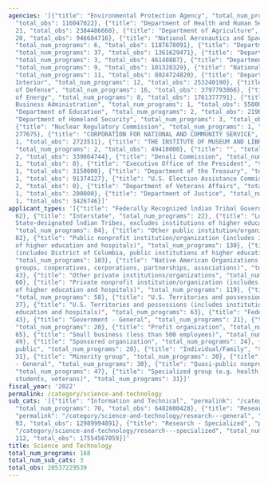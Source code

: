 ```yaml
---
agencies: '[{"title": "Environmental Protection Agency", "total_num_programs": 6,
  "total_obs": 116047022}, {"title": "Department of Health and Human Services", "total_num_programs":
  21, "total_obs": 2384486668}, {"title": "Department of Agriculture", "total_num_programs":
  20, "total_obs": 946684716}, {"title": "National Aeronautics and Space Administration",
  "total_num_programs": 6, "total_obs": 1187678091}, {"title": "Department of Commerce",
  "total_num_programs": 37, "total_obs": 1361629471}, {"title": "Department of Transportation",
  "total_num_programs": 3, "total_obs": 46140887}, {"title": "Department of State",
  "total_num_programs": 9, "total_obs": 101328329}, {"title": "National Science Foundation",
  "total_num_programs": 11, "total_obs": 8024724820}, {"title": "Department of the
  Interior", "total_num_programs": 12, "total_obs": 253240190}, {"title": "Department
  of Defense", "total_num_programs": 16, "total_obs": 3797793866}, {"title": "Department
  of Energy", "total_num_programs": 8, "total_obs": 1761377791}, {"title": "Small
  Business Administration", "total_num_programs": 1, "total_obs": 5500000}, {"title":
  "Department of Education", "total_num_programs": 2, "total_obs": 21960000}, {"title":
  "Department of Homeland Security", "total_num_programs": 3, "total_obs": 39002885},
  {"title": "Nuclear Regulatory Commission", "total_num_programs": 1, "total_obs":
  277675}, {"title": "CORPORATION FOR NATIONAL AND COMMUNITY SERVICE", "total_num_programs":
  1, "total_obs": 2723511}, {"title": "THE INSTITUTE OF MUSEUM AND LIBRARY SERVICES",
  "total_num_programs": 2, "total_obs": 49418000}, {"title": "", "total_num_programs":
  2, "total_obs": 339064744}, {"title": "Denali Commission", "total_num_programs":
  1, "total_obs": 0}, {"title": "Executive Office of the President", "total_num_programs":
  1, "total_obs": 3150000}, {"title": "Department of the Treasury", "total_num_programs":
  1, "total_obs": 91374127}, {"title": "U.S. Election Assistance Commission", "total_num_programs":
  2, "total_obs": 0}, {"title": "Department of Veterans Affairs", "total_num_programs":
  1, "total_obs": 200000}, {"title": "Department of Justice", "total_num_programs":
  1, "total_obs": 3426746}]'
applicant_types: '[{"title": "Federally Recognized lndian Tribal Governments", "total_num_programs":
  62}, {"title": "Interstate", "total_num_programs": 22}, {"title": "Local (includes
  State-designated lndian Tribes, excludes institutions of higher education and hospitals",
  "total_num_programs": 84}, {"title": "Other public institution/organization", "total_num_programs":
  82}, {"title": "Public nonprofit institution/organization (includes institutions
  of higher education and hospitals)", "total_num_programs": 130}, {"title": "State
  (includes District of Columbia, public institutions of higher education and hospitals)",
  "total_num_programs": 103}, {"title": "Native American Organizations (includes lndian
  groups, cooperatives, corporations, partnerships, associations)", "total_num_programs":
  43}, {"title": "Other private institutions/organizations", "total_num_programs":
  60}, {"title": "Private nonprofit institution/organization (includes institutions
  of higher education and hospitals)", "total_num_programs": 119}, {"title": "State",
  "total_num_programs": 58}, {"title": "U.S. Territories and possessions", "total_num_programs":
  37}, {"title": "U.S. Territories and possessions (includes institutions of higher
  education and hospitals)", "total_num_programs": 63}, {"title": "Federal", "total_num_programs":
  43}, {"title": "Government - General", "total_num_programs": 21}, {"title": "Intrastate",
  "total_num_programs": 20}, {"title": "Profit organization", "total_num_programs":
  65}, {"title": "Small business (less than 500 employees)", "total_num_programs":
  49}, {"title": "Sponsored organization", "total_num_programs": 24}, {"title": "Anyone/general
  public", "total_num_programs": 28}, {"title": "Individual/Family", "total_num_programs":
  31}, {"title": "Minority group", "total_num_programs": 30}, {"title": "Non-Government
  - General", "total_num_programs": 30}, {"title": "Quasi-public nonprofit institution/organization",
  "total_num_programs": 47}, {"title": "Specialized group (e.g. health professionals,
  students, veterans)", "total_num_programs": 31}]'
fiscal_year: '2022'
permalink: /category/science-and-technology
sub_cats: '[{"title": "Information and Technical", "permalink": "/category/science-and-technology/information-and-technical",
  "total_num_programs": 70, "total_obs": 6482600428}, {"title": "Research - General",
  "permalink": "/category/science-and-technology/research---general", "total_num_programs":
  93, "total_obs": 12989994891}, {"title": "Research - Specialized", "permalink":
  "/category/science-and-technology/research---specialized", "total_num_programs":
  112, "total_obs": 17554567059}]'
title: Science and Technology
total_num_programs: 168
total_num_sub_cats: 3
total_obs: 20537229539
---
```

